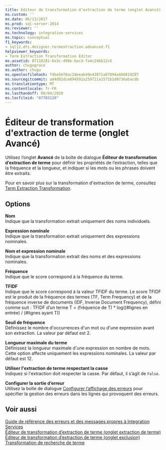 ```yaml
---
title: Éditeur de transformation d’extraction de terme (onglet Avancé) | Microsoft Docs
ms.custom: ''
ms.date: 06/13/2017
ms.prod: sql-server-2014
ms.reviewer: ''
ms.technology: integration-services
ms.topic: conceptual
f1_keywords:
- sql12.dts.designer.termextraction.advanced.f1
helpviewer_keywords:
- Term Extraction Transformation Editor
ms.assetid: 87118281-6e3c-499e-bac4-fa4c24bb12c6
author: chugugrace
ms.author: chugu
ms.openlocfilehash: f4be56f8ac2deeab49e43071a07894a466019287
ms.sourcegitcommit: ad4d92dce894592a259721a1571b1d8736abacdb
ms.translationtype: MT
ms.contentlocale: fr-FR
ms.lasthandoff: 08/04/2020
ms.locfileid: "87703120"
---
```

# <a name="term-extraction-transformation-editor-advanced-tab"></a>Éditeur de transformation d'extraction de terme (onglet Avancé)
  Utilisez l’onglet **Avancé** de la boîte de dialogue **Éditeur de transformation d’extraction de terme** pour définir les propriétés de l’extraction, telles que la fréquence et la longueur, et indiquer si les mots ou les phrases doivent être extraits.  
  
 Pour en savoir plus sur la transformation d'extraction de terme, consultez [Term Extraction Transformation](data-flow/transformations/term-extraction-transformation.md).  
  
## <a name="options"></a>Options  
 **Nom**  
 Indique que la transformation extrait uniquement des noms individuels.  
  
 **Expression nominale**  
 Indique que la transformation extrait uniquement des expressions nominales.  
  
 **Nom et expression nominale**  
 Indique que la transformation extrait des noms et des expressions nominales.  
  
 **Fréquence**  
 Indique que le score correspond à la fréquence du terme.  
  
 **TFIDF**  
 Indique que le score correspond à la valeur TFIDF du terme. Le score TFIDF est le produit de la fréquence des termes (TF, Term Frequency) et de la fréquence inverse de documents (IDF, Inverse Document Frequency), défini comme suit : TFIDF d’un terme T = (fréquence de T) * log((#lignes en entrée) / (#lignes ayant T))  
  
 **Seuil de fréquence**  
 Définissez le nombre d'occurrences d'un mot ou d'une expression avant son extraction. La valeur par défaut est 2.  
  
 **Longueur maximale du terme**  
 Définissez la longueur maximale d'une expression en nombre de mots. Cette option affecte uniquement les expressions nominales. La valeur par défaut est 12.  
  
 **Utiliser l'extraction de terme respectant la casse**  
 Indiquez si l'extraction doit respecter la casse. Par défaut, il s’agit de `False`.  
  
 **Configurer la sortie d’erreur**  
 Utilisez la boîte de dialogue [Configurer l’affichage des erreurs](../../2014/integration-services/configure-error-output.md) pour spécifier la gestion des erreurs dans les lignes qui provoquent des erreurs.  
  
## <a name="see-also"></a>Voir aussi  
 [Guide de référence des erreurs et des messages propres à Integration Services](../../2014/integration-services/integration-services-error-and-message-reference.md)   
 [Éditeur de transformation d’extraction de terme &#40;onglet extraction de terme&#41;](../../2014/integration-services/term-extraction-transformation-editor-term-extraction-tab.md)   
 [Éditeur de transformation d’extraction de terme &#40;onglet exclusion&#41;](../../2014/integration-services/term-extraction-transformation-editor-exclusion-tab.md)   
 [Transformation de recherche de terme](data-flow/transformations/lookup-transformation.md)  
  
  
